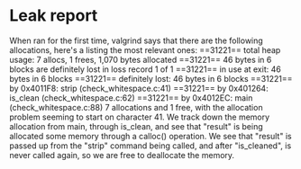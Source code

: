 # Leak report
When ran for the first time, valgrind says that there are the following allocations, here's a listing the most relevant ones:
==31221==   total heap usage: 7 allocs, 1 frees, 1,070 bytes allocated 
==31221== 46 bytes in 6 blocks are definitely lost in loss record 1 of 1
==31221==     in use at exit: 46 bytes in 6 blocks
==31221==    definitely lost: 46 bytes in 6 blocks
==31221==    by 0x4011F8: strip (check_whitespace.c:41)
==31221==    by 0x401264: is_clean (check_whitespace.c:62)
==31221==    by 0x4012EC: main (check_whitespace.c:88)
7 allocations and 1 free, with the allocation problem seeming to start on character 41. We track down the memory allocation from main, through is_clean, and see that "result" is being allocated some memory through a calloc() operation. We see that "result" is passed up from the "strip" command being called, and after "is_cleaned", is never called again, so we are free to deallocate the memory.
